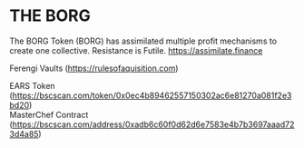 # THE BORG
The BORG Token (BORG) has assimilated multiple profit mechanisms to create one collective. Resistance is Futile.
https://assimilate.finance

Ferengi Vaults (https://rulesofaquisition.com)

EARS Token (https://bscscan.com/token/0x0ec4b89462557150302ac6e81270a081f2e3bd20)
<br>
MasterChef Contract (https://bscscan.com/address/0xadb6c60f0d62d6e7583e4b7b3697aaad723d4a85)

